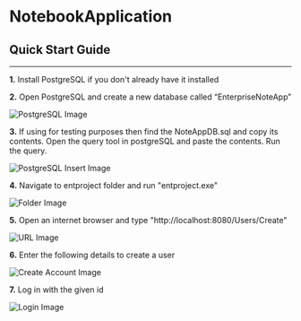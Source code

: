 # NotebookApplication

## Quick Start Guide
___

**1.** Install PostgreSQL if you don't already have it installed

**2.** Open PostgreSQL and create a new database called “EnterpriseNoteApp”

![PostgreSQL Image](https://github.com/staceysike/entproject/blob/master/images/postgres.jpg "PostgreSQL Image")

**3.** If using for testing purposes then find the NoteAppDB.sql and copy its contents. Open the query tool in postgreSQL and paste the contents. Run the query.

![PostgreSQL Insert Image](https://github.com/staceysike/entproject/blob/master/images/Insert.jpg "PostgreSQL Insert Image")

**4.** Navigate to entproject folder and run "entproject.exe"

![Folder Image](https://github.com/staceysike/entproject/blob/master/images/openexe.jpg "Folder Image")

**5.** Open an internet browser and type "http://localhost:8080/Users/Create"

![URL Image](https://github.com/staceysike/entproject/blob/master/images/url.jpg "URL Image")

**6.** Enter the following details to create a user

![Create Account Image](https://github.com/staceysike/entproject/blob/master/images/createaccount.jpg "Create Account Image")

**7.** Log in with the given id

![Login Image](https://github.com/staceysike/entproject/blob/master/images/login.jpg "Login Image")
